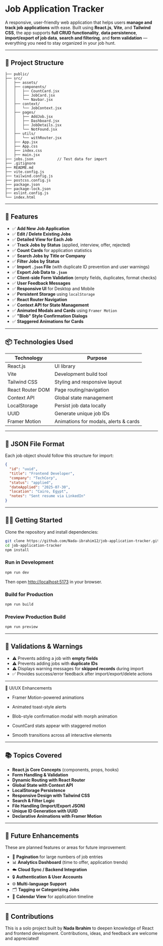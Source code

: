 # Job Application Tracker

A responsive, user-friendly web application that helps users **manage and track job applications** with ease. Built using **React.js**, **Vite**, and **Tailwind CSS**, the app supports **full CRUD functionality**, **data persistence**, **import/export of job data**, **search and filtering**, and **form validation** — everything you need to stay organized in your job hunt.

---

## 📁 Project Structure

```
├── public/
├── src/
│   ├── assets/
│   ├── components/
│   │   ├── CountCard.jsx
│   │   ├── JobCard.jsx
│   │   └── Navbar.jsx
│   ├── context/
│   │   └── JobContext.jsx
│   ├── pages/
│   │   ├── AddJob.jsx
│   │   ├── Dashboard.jsx
│   │   ├── JobDetails.jsx
│   │   └── NotFound.jsx
│   ├── utils/
│   │   └── withRouter.jsx
│   ├── App.jsx
│   ├── App.css
│   ├── index.css
│   ├── main.jsx
├── jobs.json           // Test data for import
├── .gitignore
├── README.md
├── vite.config.js
├── tailwind.config.js
├── postcss.config.js
├── package.json
├── package-lock.json
├── eslint.config.js
└── index.html
```

---

## 🚀 Features

* ✅ **Add New Job Application**
* ✅ **Edit / Delete Existing Jobs**
* ✅ **Detailed View for Each Job**
* ✅ **Track Jobs by Status** (applied, interview, offer, rejected)
* ✅ **Count Cards** for application statistics
* ✅ **Search Jobs by Title or Company**
* ✅ **Filter Jobs by Status**
* ✅ **Import `.json` File** (with duplicate ID prevention and user warnings)
* ✅ **Export Job Data to `.json`**
* ✅ **Client-side Form Validation** (empty fields, duplicates, format checks)
* ✅ **User Feedback Messages**
* ✅ **Responsive UI** for Desktop and Mobile
* ✅ **Persistent Storage** using `localStorage`
* ✅ **React Router Navigation**
* ✅ **Context API for State Management**
* ✅ **Animated Modals and Cards** using `Framer Motion`
* ✅ **"Blob" Style Confirmation Dialogs**
* ✅ **Staggered Animations for Cards**

---

## 📦 Technologies Used

| Technology       | Purpose                       |
| ---------------- | ----------------------------- |
| React.js         | UI library                    |
| Vite             | Development build tool        |
| Tailwind CSS     | Styling and responsive layout |
| React Router DOM | Page routing/navigation       |
| Context API      | Global state management       |
| LocalStorage     | Persist job data locally      |
| UUID             | Generate unique job IDs       |
| Framer Motion    | Animations for modals, alerts & cards   |

---

## 📁 JSON File Format

Each job object should follow this structure for import:

```json
{
  "id": "uuid",
  "title": "Frontend Developer",
  "company": "TechCorp",
  "status": "applied",
  "dateApplied": "2025-07-30",
  "location": "Cairo, Egypt",
  "notes": "Sent resume via LinkedIn"
}
```

---

## 🧑‍💻 Getting Started

Clone the repository and install dependencies:

```bash
git clone https://github.com/Nada-ibrahim12/job-application-tracker.git
cd job-application-tracker
npm install
```

### Run in Development

```bash
npm run dev
```

Then open [http://localhost:5173](http://localhost:5173) in your browser.

### Build for Production

```bash
npm run build
```

### Preview Production Build

```bash
npm run preview
```

---

## 📌 Validations & Warnings

* ⚠️ Prevents adding a job with **empty fields**
* ⚠️ Prevents adding jobs with **duplicate IDs**
* ⚠️ Displays warning messages for **skipped records** during import
* ✅ Provides success/error feedback after import/export/delete actions

---
🎨 UI/UX Enhancements
* Framer Motion-powered animations

* Animated toast-style alerts

* Blob-style confirmation modal with morph animation

* CountCard stats appear with staggered motion

* Smooth transitions across all interactive elements

---

## 📚 Topics Covered

* **React.js Core Concepts** (components, props, hooks)
* **Form Handling & Validation**
* **Dynamic Routing with React Router**
* **Global State with Context API**
* **LocalStorage Persistence**
* **Responsive Design with Tailwind CSS**
* **Search & Filter Logic**
* **File Handling (Import/Export JSON)**
* **Unique ID Generation with UUID**
* **Declarative Animations with Framer Motion**



---

## 🔮 Future Enhancements

These are planned features or areas for future improvement:

* 📝 **Pagination** for large numbers of job entries
* 📊 **Analytics Dashboard** (time to offer, application trends)
* ☁️ **Cloud Sync / Backend Integration**
* 🔒 **Authentication & User Accounts**
* 🌐 **Multi-language Support**
* 🗂️ **Tagging or Categorizing Jobs**
* 📅 **Calendar View** for application timeline

---

## 🤝 Contributions

This is a solo project built by **Nada Ibrahim** to deepen knowledge of React and frontend development. Contributions, ideas, and feedback are welcome and appreciated!

